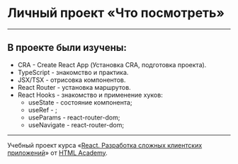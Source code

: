 # Личный проект «Что посмотреть»

----

## В проекте были изучены:

* CRA - Create React App (Установка CRA, подготовка проекта).
* TypeScript - знакомство и практика.
* JSX/TSX  - отрисовка компонентов.
* React Router - установка маршрутов.
* React Hooks - знакомство и применение хуков:
    * useState - состояние компонента;
    * useRef   - ;
    * useParams - react-router-dom;
    * useNavigate - react-router-dom;

----
Учебный проект курса «[React. Разработка сложных клиентских приложений](https://htmlacademy.ru/intensive/react)» от [HTML Academy](https://htmlacademy.ru).